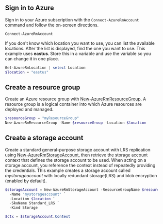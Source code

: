 ## Sign in to Azure

Sign in to your Azure subscription with the `Connect-AzureRmAccount` command and follow the on-screen directions.

```powershell
Connect-AzureRmAccount
```

If you don't know which location you want to use, you can list the available locations. After the list is displayed, find the one you want to use. This example uses **eastus**. Store this in a variable and use the variable so you can change it in one place.

```powershell
Get-AzureRmLocation | select Location 
$location = "eastus"
```

## Create a resource group

Create an Azure resource group with [New-AzureRmResourceGroup](/powershell/module/azurerm.resources/new-azurermresourcegroup). A resource group is a logical container into which Azure resources are deployed and managed. 

```powershell
$resourceGroup = "myResourceGroup"
New-AzureRmResourceGroup -Name $resourceGroup -Location $location 
```

## Create a storage account

Create a standard general-purpose storage account with LRS replication using [New-AzureRmStorageAccount](/powershell/module/azurerm.storage/New-AzureRmStorageAccount), then retrieve the storage account context that defines the storage account to be used. When acting on a storage account, you reference the context instead of repeatedly providing the credentials. This example creates a storage account called *mystorageaccount* with locally redundant storage(LRS) and blob encryption (enabled by default).

```powershell
$storageAccount = New-AzureRmStorageAccount -ResourceGroupName $resourceGroup `
  -Name "mystorageaccount" `
  -Location $location `
  -SkuName Standard_LRS `
  -Kind Storage

$ctx = $storageAccount.Context
```
